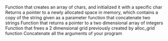 Function that creates an array of chars, and initialized it with a specific char
Returns a pointer to a newly allocated space in memory, which contains a copy of the string given as a parameter
function that concatenate two strings
Function that returns a pointer to a two dimensional array of integers
Function that frees a 2 dimensional grid previously created by alloc_grid function
Concatenate all the arguments of your program
